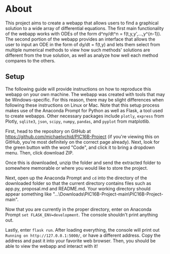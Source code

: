 # About
This project aims to create a webapp that allows users to find a graphical solution to a wide array of differential equations. The first main functionality of the webapp works with ODEs of the form d^ny/dt^n = f(t,y,y',...,y^{n-1}). The second portion of the webapp provides an interface that allows the user to input an ODE in the form of dy/dt = f(t,y) and lets them select from multiple numerical methods to view how such methods' solutions are different from the true solution, as well as analyze how well each method compares to the others. 

## Setup
The following guide will provide instructions on how to reproduce this webapp on your own machine. The webapp was created with tools that may be Windows-specific. For this reason, there may be slight differences when following these instructions on Linux or Mac. Note that this setup process makes use of the Anaconda Prompt for Python as well as Flask, a tool used to create webapps. Other necessary packages include `plotly`, `express` from Plotly, `sqlite3`, `json`, `scipy`, `numpy`, `pandas`, and `pyplot` from matplotlib.

First, head to the repository on GitHub at https://github.com/michaelvchid/PIC16B-Project (if you're viewing this on GitHub, you're most definitely on the correct page already). Next, look for the green button with the word "Code", and click it to bring a dropdown menu. Then, click download ZIP. 

Once this is downloaded, unzip the folder and send the extracted folder to somewhere memorable or where you would like to store the project. 

Next, open up the Anaconda Prompt and `cd` into the directory of the downloaded folder so that the current directory contains files such as app.py, proposal.md and README.md. Your working directory should appear something like "...\Downloads\PIC16B-Project-main\PIC16B-Project-main". 

Now that you are currently in the proper directory, enter on Anaconda Prompt `set FLASK_ENV=development`. The console shouldn't print anything out. 

Lastly, enter `flask run`. After loading everything, the console will print out `Running on http://127.0.0.1:5000/`, or have a different address. Copy the address and past it into your favorite web browser. Then, you should be able to view the webapp and interact with it!
